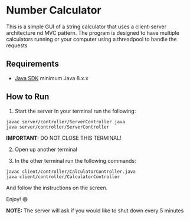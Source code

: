 # Number Calculator

This is a simple GUI of a string calculator that uses a client-server architecture nd MVC pattern.
The program is designed to have multiple calculators running or your computer using a threadpool to handle the requests

## Requirements

- [Java SDK](https://www.oracle.com/java/technologies/javase-downloads.html) minimum Java 8.x.x

## How to Run

1. Start the server
In your terminal run the following:

```shell
javac server/controller/ServerController.java
java server/controller/ServerController
```
**IMPORTANT:** DO NOT CLOSE THIS TERMINAL!

2. Open up another terminal

3. In the other terminal run the following commands:

```shell
javac client/controller/CalculatorController.java
java client/controller/CalculatorController
```
And follow the instructions on the screen.

Enjoy! :smile:

**NOTE:** The server will ask if you would like to shut down every 5 minutes